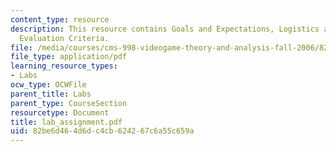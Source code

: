 ```yaml
---
content_type: resource
description: This resource contains Goals and Expectations, Logistics and Parameters,
  Evaluation Criteria.
file: /media/courses/cms-998-videogame-theory-and-analysis-fall-2006/82be6d464d6dc4cb624267c6a55c659a_lab_assignment.pdf
file_type: application/pdf
learning_resource_types:
- Labs
ocw_type: OCWFile
parent_title: Labs
parent_type: CourseSection
resourcetype: Document
title: lab_assignment.pdf
uid: 82be6d46-4d6d-c4cb-6242-67c6a55c659a
---
```

